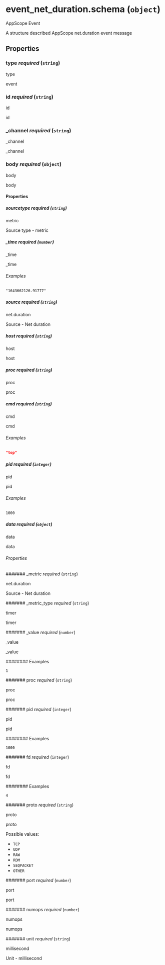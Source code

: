 # event_net_duration.schema (`object`)

AppScope Event

A structure described AppScope net.duration event message

## Properties

### type _required_ (`string`)

type

event

### id _required_ (`string`)

id

id

### _channel _required_ (`string`)

_channel

_channel

### body _required_ (`object`)

body

body

#### Properties

##### sourcetype _required_ (`string`)

metric

Source type - metric

##### _time _required_ (`number`)

_time

_time

###### Examples

`"1643662126.91777"`

##### source _required_ (`string`)

net.duration

Source - Net duration

##### host _required_ (`string`)

host

host

##### proc _required_ (`string`)

proc

proc

##### cmd _required_ (`string`)

cmd

cmd

###### Examples

```json
"top"
```

##### pid _required_ (`integer`)

pid

pid

###### Examples

`1000`

##### data _required_ (`object`)

data

data

###### Properties

####### _metric _required_ (`string`)

net.duration

Source - Net duration

####### _metric_type _required_ (`string`)

timer

timer

####### _value _required_ (`number`)

_value

_value

######## Examples

`1`

####### proc _required_ (`string`)

proc

proc

####### pid _required_ (`integer`)

pid

pid

######## Examples

`1000`

####### fd _required_ (`integer`)

fd

fd

######## Examples

`4`

####### proto _required_ (`string`)

proto

proto

Possible values:

- `TCP`
- `UDP`
- `RAW`
- `RDM`
- `SEQPACKET`
- `OTHER`

####### port _required_ (`number`)

port

port

####### numops _required_ (`number`)

numops

numops

####### unit _required_ (`string`)

millisecond

Unit - millisecond


